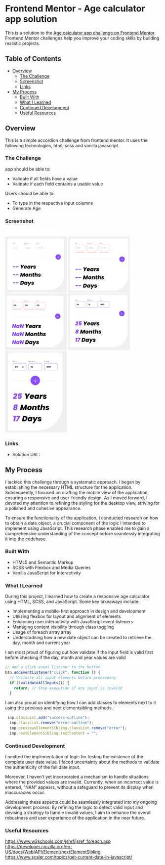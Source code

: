 # Frontend Mentor - Age calculator app solution

This is a solution to the [Age calculator app challenge on Frontend Mentor](https://www.frontendmentor.io/challenges/age-calculator-app-dF9DFFpj-Q). Frontend Mentor challenges help you improve your coding skills by building realistic projects.

## Table of Contents

- [Overview](#overview)
  - [The Challenge](#the-challenge)
  - [Screenshot](#screenshot)
  - [Links](#links)
- [My Process](#my-process)
  - [Built With](#built-with)
  - [What I Learned](#what-i-learned)
  - [Continued Development](#continued-development)
  - [Useful Resources](#useful-resources)

## Overview

This is a simple accordion challenge from frontend mentor. It uses the following technologies, html, scss and vanilla javascript.

### The Challenge

app should be able to:

- Validate if all fields have a value
- Validate if each field contains a usable value

Users should be able to:

- To type in the respective input columns
- Generate Age

### Screenshot

<img src="./image.png" alt="" width="200" />
<img src="./image-1.png" alt="" width="200" />
<img src="./image-2.png" alt="" width="200" />
<img src="./image-3.png" alt="" width="200" />
<img src="./image-4.png" alt="" width="200" />

### Links

- Solution URL:

## My Process

I tackled this challenge through a systematic approach. I began by establishing the necessary HTML structure for the application. Subsequently, I focused on crafting the mobile view of the application, ensuring a responsive and user-friendly design. As I moved forward, I devoted my attention to refining the styling for the desktop view, striving for a polished and cohesive appearance.

To ensure the functionality of the application, I conducted research on how to obtain a date object, a crucial component of the logic I intended to implement using JavaScript. This research phase enabled me to gain a comprehensive understanding of the concept before seamlessly integrating it into the codebase.

### Built With

- HTML5 and Semantic Markup
- SCSS with Flexbox and Media Queries
- Vanilla JavaScript for Interactivity

### What I Learned

During this project, I learned how to create a responsive age calculator using HTML, SCSS, and JavaScript. Some key takeaways include:

- Implementing a mobile-first approach in design and development
- Utilizing flexbox for layout and alignment of elements
- Enhancing user interactivity with JavaScript event listeners
- Managing content visibility through class toggling
- Usage of foreach array array
- Understadning how a new date object can be created to retrieve the day, month and current year

I am most proud of figuring out how validate if the input field is valid first before checking if the day, month and year values are valid

```javascript
// Add a click event listener to the button
btn.addEventListener("click", function () {
  // Validate all input elements before proceeding
  if (!validateAllInputs()) {
    return; // Stop execution if any input is invalid
  }

```

I am also proud on identifying how I can add classes to elements next to it using the previous and next elementsibling methods.

```javascript
 inp.classList.add("success-outline");
  inp.classList.remove("error-outline");
  inp.previousElementSibling.classList.remove("error");
  inp.nextElementSibling.textContent = "";
```

### Continued Development

I omitted the implementation of logic for testing the existence of the complete user date value. I faced uncertainty about the methods to validate the authenticity of the full date input.

Moreover, I haven't yet incorporated a mechanism to handle situations where the provided values are invalid. Currently, when an incorrect value is entered, "NAN" appears, without a safeguard to prevent its display when inaccuracies occur.

Addressing these aspects could be seamlessly integrated into my ongoing development process. By refining the logic to detect valid input and devising a strategy to handle invalid values, I aim to enhance the overall robustness and user experience of the application in the near future.

### Useful Resources

https://www.w3schools.com/jsref/jsref_foreach.asp
https://developer.mozilla.org/en-US/docs/Web/API/Element/nextElementSibling
https://www.scaler.com/topics/get-current-date-in-javascript/
